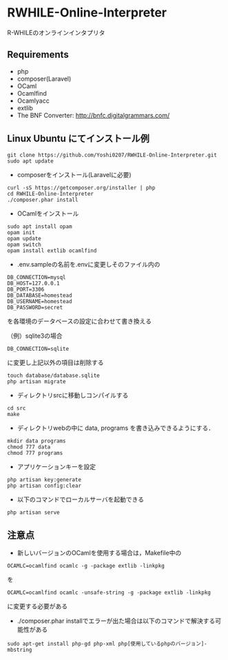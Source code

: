 # RWHILE-Online-Interpreter
R-WHILEのオンラインインタプリタ  

## Requirements
+ php
+ composer(Laravel)
+ OCaml
+ Ocamlfind
+ Ocamlyacc
+ extlib
+ The BNF Converter: http://bnfc.digitalgrammars.com/

## Linux Ubuntu にてインストール例
```
git clone https://github.com/Yoshi0207/RWHILE-Online-Interpreter.git
sudo apt update
```

+ composerをインストール(Laravelに必要)
```
curl -sS https://getcomposer.org/installer | php
cd RWHILE-Online-Interpreter
./composer.phar install
```

+ OCamlをインストール
```
sudo apt install opam
opam init
opam update
opam switch
opam install extlib ocamlfind
```

+ .env.sampleの名前を.envに変更しそのファイル内の
```
DB_CONNECTION=mysql
DB_HOST=127.0.0.1
DB_PORT=3306
DB_DATABASE=homestead
DB_USERNAME=homestead
DB_PASSWORD=secret
```
を各環境のデータベースの設定に合わせて書き換える

（例）sqlite3の場合  
```
DB_CONNECTION=sqlite
```
に変更し上記以外の項目は削除する

```
touch database/database.sqlite
php artisan migrate
```

+ ディレクトリsrcに移動しコンパイルする
```
cd src
make
```

+ ディレクトリwebの中に data, programs を書き込みできるようにする．
```
mkdir data programs
chmod 777 data
chmod 777 programs
```

+ アプリケーションキーを設定
```
php artisan key:generate
php artisan config:clear
```

+ 以下のコマンドでローカルサーバを起動できる
```
php artisan serve
```

## 注意点
+ 新しいバージョンのOCamlを使用する場合は，Makefile中の
```
OCAMLC=ocamlfind ocamlc -g -package extlib -linkpkg
```
を
```
OCAMLC=ocamlfind ocamlc -unsafe-string -g -package extlib -linkpkg
```
に変更する必要がある

+ ./composer.phar installでエラーが出た場合は以下のコマンドで解決する可能性がある
```
sudo apt-get install php-gd php-xml php[使用しているphpのバージョン]-mbstring
```
